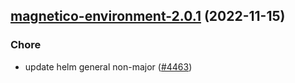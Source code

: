 

## [magnetico-environment-2.0.1](https://github.com/truecharts/charts/compare/magnetico-environment-2.0.0...magnetico-environment-2.0.1) (2022-11-15)

### Chore

- update helm general non-major ([#4463](https://github.com/truecharts/charts/issues/4463))
  
  